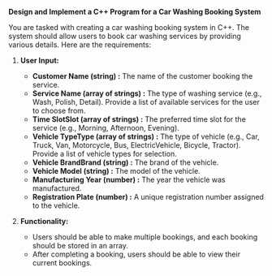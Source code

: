 
        
        

**Design and Implement a C++ Program for a Car Washing Booking System**

You are tasked with creating a car washing booking system in C++. The system should allow users to book car washing services by providing various details. Here are the requirements:

1. **User Input:**
   - **Customer Name (string) :** The name of the customer booking the service.
   - **Service Name (array of strings) :** The type of washing service (e.g., Wash, Polish, Detail). Provide a list of available services for the user to choose from.
   - **Time SlotSlot (array of strings) :** The preferred time slot for the service (e.g., Morning, Afternoon, Evening).
   - **Vehicle TypeType (array of strings) :** The type of vehicle (e.g., Car, Truck, Van, Motorcycle, Bus, ElectricVehicle, Bicycle, Tractor). Provide a list of vehicle types for selection.
   - **Vehicle BrandBrand (string) :** The brand of the vehicle.
   - **Vehicle Model (string) :** The model of the vehicle.
   - **Manufacturing Year (number) :** The year the vehicle was manufactured.
   - **Registration Plate (number) :** A unique registration number assigned to the vehicle.

2. **Functionality:**
   - Users should be able to make multiple bookings, and each booking should be stored in an array.
   - After completing a booking, users should be able to view their current bookings.
